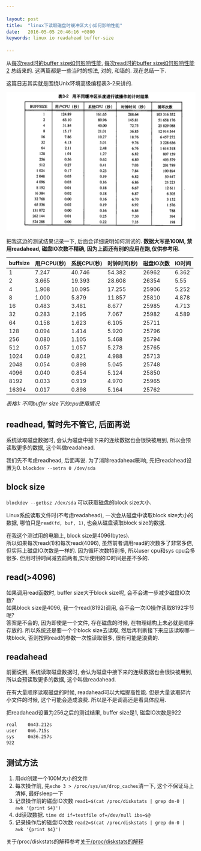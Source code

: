 ```yaml
---

layout: post
title:  "linux下读取磁盘时缓冲区大小如何影响性能"
date:   2016-05-05 20:46:16 +0800
keywords: linux io readahead buffer-size

---
```


从[每次read时的buffer size如何影响性能](http://gitcommit.today/2016/04/20/read-how-buffer-size-effect.html), [每次read时的buffer size如何影响性能2](http://gitcommit.today/2016/04/21/read-how-buffer-size-effect-2.html) 总结来的. 这两篇都是一些当时的想法, 对的, 和错的. 现在总结一下.

这篇日志其实就是围绕Unix环境高级编程表3-2来讲的.

![Unix环境高级编程表3-2](/images/linux-readahead-1.png)

把我这边的测试结果记录一下, 后面会详细说明如何测试的. **数据大写是100M, 禁用readahead, 磁盘IO次数不精确, 因为上面还有别的应用在跑,仅供参考用.**

| buffsize | 用户CPU(秒) | 系统CPU(秒) | 时钟时间(秒) | 磁盘IO次数 | IO时间 |
| -------- | ----------- | ----------- | ------------ | ---------- | ------ |
| 1        | 7.247       | 40.746      |  54.382      | 26962      | 6.362  |
| 2        | 3.665       | 19.393      |  28.608      | 26354      | 5.55   |
| 4        | 1.908       | 10.095      |  17.255      | 25906      | 5.252  |
| 8        | 1.000       | 5.879       |  11.857      | 25810      | 4.878  |
| 16       | 0.483       | 3.481       |  8.677       | 25985      | 4.713  |
| 32       | 0.283       | 2.195       |  7.067       | 25982      | 4.589  |
| 64       | 0.158       | 1.623       |  6.105       | 25711      |
| 128      | 0.094       | 1.414       |  5.920       | 25796      |
| 256      | 0.080       | 1.105       |  5.468       | 25794      |
| 512      | 0.057       | 1.057       |  5.278       | 25765      |
| 1024     | 0.049       | 0.821       |  4.988       | 25713      |
| 2048     | 0.054       | 0.898       |  5.045       | 25748      |
| 4096     | 0.040       | 0.854       |  5.124       | 25850      |
| 8192     | 0.033       | 0.919       |  4.970       | 25965      |
| 16394    | 0.017       | 0.898       |  5.164       | 25762      |

*表格1: 不同buffer size下的cpu使用情况*


## readhead, 暂时先不管它, 后面再说

系统读取磁盘数据时, 会认为磁盘中接下来的连续数据也会很快被用到, 所以会预读取更多的数据, 这个叫做readahead.

我们先不考虑readhead, 后面再说. 为了消除readahead影响, 先把readahead设置为0. `blockdev --setra 0 /dev/sda
`

## block size

`blockdev --getbsz /dev/sda` 可以获取磁盘的block size大小.

Linux系统读取文件时(不考虑readahead), 一次会从磁盘中读取block size大小的数据, 哪怕只是`read(fd, buf, 1)`, 也会从磁盘读取block size的数据.

在我这个测试用的电脑上, block size是4096(bytes).  
所以如果每次read(1)和每次read(4096), 虽然前者调用read的次数多了非常多倍, 但实际上磁盘IO次数是一样的. 因为循环次数特别多, 所以user cpu和sys cpu会多很多. 但用时钟时间减去前两者,实际使用的IO时间是差不多的.

## read(>4096)

如果调用read函数时, buffer size大于block size呢, 会不会进一步减少磁盘IO次数?  
如果block size是4096, 我一个read(8192)调用, 会不会一次IO操作读取8192字节呢?  
答案是不会的, 因为即使是一个文件, 存在磁盘的时候, 在物理结构上未必就是顺序存放的. 所以系统还是要一个个block size去读取, 然后再判断接下来应该读取哪一块block, 否则按照read的参数一次性读取很多, 很有可能是浪费的.

## readahead

前面说到, 系统读取磁盘数据时, 会认为磁盘中接下来的连续数据也会很快被用到, 所以会预读取更多的数据, 这个叫做readahead.

在有大量顺序读取磁盘的时候, readahead可以大幅提高性能. 但是大量读取碎片小文件的时候, 这个可能会造成浪费. 所以是不是调高还是看具体应用.

把readahead设置为256之后的测试结果, buffer size是1, 磁盘IO次数是922

```
real    0m43.212s
user    0m6.715s
sys     0m36.257s
922
```


## 测试方法

1. 用dd创建一个100M大小的文件
2. 每次操作前, 先`echo 3 > /proc/sys/vm/drop_caches`清一下, 这个不保证马上清掉, 最好sleep一下
3. 记录操作前的磁盘IO次数 `read1=$(cat /proc/diskstats | grep dm-0 | awk '{print $4}')`
4. dd读取数据. `time dd if=testfile of=/dev/null ibs=$@`
5. 记录操作后的磁盘IO次数 `read2=$(cat /proc/diskstats | grep dm-0 | awk '{print $4}')`

关于/proc/diskstats的解释参考[关于/proc/diskstats的解释](https://www.kernel.org/doc/Documentation/iostats.txt)
